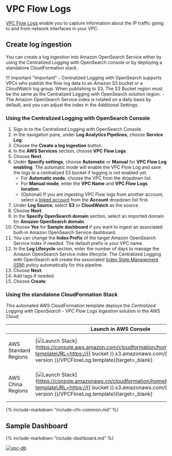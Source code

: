 # VPC Flow Logs
[VPC Flow Logs](https://docs.aws.amazon.com/vpc/latest/userguide/flow-logs.html) enable you to capture information about the IP traffic going to and from network interfaces in your VPC.

## Create log ingestion
You can create a log ingestion into Amazon OpenSearch Service either by using the Centralized Logging with OpenSearch console or by deploying a standalone CloudFormation stack.

!!! important "Important"
    - Centralized Logging with OpenSearch supports VPCs who publish the flow log data to an Amazon S3 bucket or a CloudWatch log group. When publishing to S3, The S3 Bucket region must be the same as the Centralized Logging with OpenSearch solution region.
    - The Amazon OpenSearch Service index is rotated on a daily basis by default, and you can adjust the index in the Additional Settings.

### Using the Centralized Logging with OpenSearch Console
1. Sign in to the Centralized Logging with OpenSearch Console.
2. In the navigation pane, under **Log Analytics Pipelines**, choose **Service Log**.
3. Choose the **Create a log ingestion** button.
4. In the **AWS Services** section, choose **VPC Flow Logs**.
5. Choose **Next**.
6. Under **Specify settings**, choose **Automatic** or **Manual** for **VPC Flow Log enabling**. The automatic mode will enable the VPC Flow Log and save the logs to a centralized S3 bucket if logging is not enabled yet.
    - For **Automatic mode**, choose the VPC from the dropdown list.
    - For **Manual mode**, enter the **VPC Name** and **VPC Flow Logs location**.
    - (Optional) If you are ingesting VPC Flow logs from another account, select a [linked account](../link-account/index.md) from the **Account** dropdown list first.
 7. Under **Log Source**, select **S3** or **CloudWatch** as the source.
 8. Choose **Next**.
 9. In the **Specify OpenSearch domain** section, select an imported domain for **Amazon OpenSearch domain**.
 10. Choose **Yes** for **Sample dashboard** if you want to ingest an associated built-in Amazon OpenSearch Service dashboard.
 11. You can change the **Index Prefix** of the target Amazon OpenSearch Service index if needed. The default prefix is your VPC name.
 12. In the **Log Lifecycle** section, enter the number of days to manage the Amazon OpenSearch Service index lifecycle. The Centralized Logging with OpenSearch will create the associated [Index State Management (ISM)](https://opensearch.org/docs/latest/im-plugin/ism/index/) policy automatically for this pipeline.
 13. Choose **Next**.
 14. Add tags if needed.
 15. Choose **Create**.

### Using the standalone CloudFormation Stack
This automated AWS CloudFormation template deploys the *Centralized Logging with OpenSearch - VPC Flow Logs Ingestion* solution in the AWS Cloud.

|                      | Launch in AWS Console                                        | Download Template                                            |
| -------------------- | ------------------------------------------------------------ | ------------------------------------------------------------ |
| AWS Standard Regions | [![Launch Stack](../../images/launch-stack.png)](https://console.aws.amazon.com/cloudformation/home#/stacks/new?templateURL=https://{{ bucket }}.s3.amazonaws.com/{{ solution }}/{{ version }}/VPCFlowLog.template){target=_blank} | [Template](https://{{ bucket }}.s3.amazonaws.com/{{ solution }}/{{ version }}/VPCFlowLog.template) |
| AWS China Regions    | [![Launch Stack](../../images/launch-stack.png)](https://console.amazonaws.cn/cloudformation/home#/stacks/new?templateURL=https://{{ bucket }}.s3.amazonaws.com/{{ solution }}/{{ version }}/VPCFlowLog.template){target=_blank} | [Template](https://{{ bucket }}.s3.amazonaws.com/{{ solution }}/{{ version }}/VPCFlowLog.template) |

{%
include-markdown "include-cfn-common.md"
%}

## Sample Dashboard
{%
include-markdown "include-dashboard.md"
%}

[![vpc-db]][vpc-db]


[vpc-db]: ../../images/dashboards/vpcflow-db.png